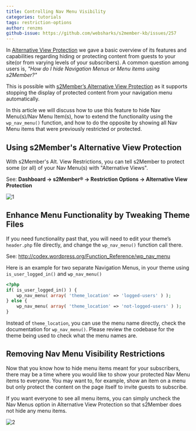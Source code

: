 ```yaml
---
title: Controlling Nav Menu Visibility
categories: tutorials
tags: restriction-options
author: renzms
github-issue: https://github.com/websharks/s2member-kb/issues/257
---
```


In [Alternative View Protection](http://s2member.com/kb-article/will-s2member-protect-snippets-excerpts-feeds-searches-too/) we gave a basic overview of its features and capabilities regarding hiding or protecting content from guests to your site(or from varying levels of your subscribers). A common question among users is, *"How do I hide Navigation Menus or Menu items using s2Member?"* 

This is possible with [s2Member’s Alternative View Protection](http://s2member.com/kb-article/will-s2member-protect-snippets-excerpts-feeds-searches-too/) as it supports stopping the display of protected content from your navigation menu automatically.

In this article we will discuss how to use this feature to hide Nav Menu(s)/Nav Menu Item(s), how to extend the functionality using the `wp_nav_menu()` function, and how to do the opposite by showing all Nav Menu items that were previously restricted or protected.

## Using s2Member's Alternative View Protection ##

With s2Member's Alt. View Restrictions, you can tell s2Member to protect some (or all) of your Nav Menu(s) with "Alternative Views". 

See: **Dashboard → s2Member® → Restriction Options → Alternative View Protection**

![1](https://cloud.githubusercontent.com/assets/13220018/10281422/f854d8d6-6ba6-11e5-8f0f-7db7a9836fad.png)

## Enhance Menu Functionality by Tweaking Theme Files ##

If you need functionality past that, you will need to edit your theme’s `header.php` file directly, and change the `wp_nav_menu()` function call there. 

See: http://codex.wordpress.org/Function_Reference/wp_nav_menu

Here is an example for two separate Navigation Menus, in your theme using `is_user_logged_in()` and `wp_nav_menu()`

```php
<?php
if( is_user_logged_in() ) {
    wp_nav_menu( array( 'theme_location' => 'logged-users' ) );
} else {
    wp_nav_menu( array( 'theme_location' => 'not-logged-users' ) );
}
```

Instead of `theme_location`, you can use the menu name directly, check the documentation for `wp_nav_menu()`. Please review the codebase for the theme being used to check what the menu names are.

## Removing Nav Menu Visibility Restrictions ##

Now that you know how to hide menu items meant for your subscribers, there may be a time where you would like to show your protected Nav Menu items to everyone. You may want to, for example, show an item on a menu but only protect the content on the page itself to invite guests to subscribe. 

If you want everyone to see all menu items, you can simply uncheck the Nav Menus option in Alternative View Protection so that s2Member does not hide any menu items.

![2](https://cloud.githubusercontent.com/assets/13220018/10281361/8c7fe196-6ba6-11e5-8354-5a282cdfba4a.png)